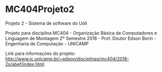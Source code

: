 # MC404Projeto2
Projeto 2 - Sistema de software do Uóli

Projeto para disciplina MC404 - Organização Básica de Computadores e Linguagem de Montagem 
2º Semestre 2018 - Prof. Doutor Edson Borin - Engenharia de Computação - UNICAMP

Link para informações do projeto:
http://www.ic.unicamp.br/~edson/disciplinas/mc404/2018-2s/abef/index.html

